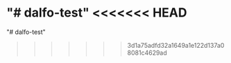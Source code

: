 "# dalfo-test" 
<<<<<<< HEAD
=======
"# dalfo-test" 
>>>>>>> 3d1a75adfd32a1649a1e122d137a08081c4629ad
